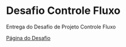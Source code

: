 # Desafio Controle Fluxo

Entrega do Desafio de Projeto Controle Fluxo

[Página do Desafio](https://github.com/digitalinnovationone/trilha-java-basico/blob/main/desafios/controle-fluxo/README.md)





